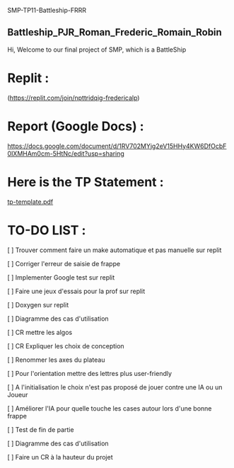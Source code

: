 SMP-TP11-Battleship-FRRR
## Battleship_PJR_Roman_Frederic_Romain_Robin
Hi, Welcome to our final project of SMP, which is a BattleShip

# Replit :
(https://replit.com/join/npttridqig-fredericalp)

# Report (Google Docs) :
https://docs.google.com/document/d/1RV702MYjg2eV15HHy4KW6DfOcbF0IXMHAm0cm-5HtNc/edit?usp=sharing

# Here is the TP Statement :

[tp-template.pdf](https://github.com/Fred-23/SMP-TP11-Battleship-FRRR/files/8838693/tp-template.pdf)


# TO-DO LIST :


[ ]  Trouver comment faire un make automatique et pas manuelle sur replit

[ ]  Corriger l'erreur de saisie de frappe 
  
[ ]  Implementer Google test sur replit

[ ]  Faire une jeux d'essais pour la prof sur replit

[ ]  Doxygen sur replit

[ ]  Diagramme des cas d'utilisation

[ ]  CR mettre les algos 
  
[ ]  CR Expliquer les choix de conception
  
[ ]  Renommer les axes du plateau
   
[ ]  Pour l'orientation mettre des lettres plus user-friendly
  
[ ]  A l'initialisation le choix n'est pas proposé de jouer contre une IA ou un Joueur
  
[ ]  Améliorer l'IA pour quelle touche les cases autour lors d'une bonne frappe
  
[ ]  Test de fin de partie
  
[ ]  Diagramme des cas d'utilisation
  
[ ]  Faire un CR à la hauteur du projet


